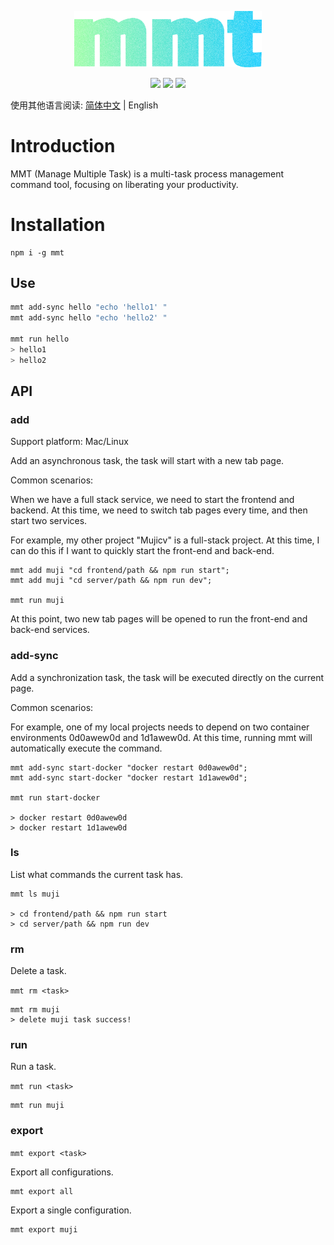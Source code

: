 
<p align="center">
  <img src="./source/mmt-logo.png" width="300" />
</p>

<p align="center">
    <a href="https://npmcharts.com/compare/mmt?minimal=true" rel="nofollow"><img src="https://img.shields.io/npm/dm/mmt.svg" style="max-width:100%;"></a>
    <a href="https://www.npmjs.com/package/mmt" rel="nofollow"><img src="https://img.shields.io/npm/v/mmt.svg" style="max-width:100%;"></a>
    <a href="https://www.npmjs.com/package/mmt" rel="nofollow"><img src="https://img.shields.io/npm/l/mmt.svg?style=flat" style="max-width:100%;"></a>
</p>

使用其他语言阅读: [简体中文](./README.md) | English

# Introduction

MMT (Manage Multiple Task) is a multi-task process management command tool, focusing on liberating your productivity.


# Installation
```
npm i -g mmt
```
## Use

```bash
mmt add-sync hello "echo 'hello1' "
mmt add-sync hello "echo 'hello2' "

mmt run hello
> hello1
> hello2
```

## API

### add

Support platform: Mac/Linux

Add an asynchronous task, the task will start with a new tab page.

Common scenarios:

When we have a full stack service, we need to start the frontend and backend. At this time, we need to switch tab pages every time, and then start two services.

For example, my other project "Mujicv" is a full-stack project. At this time, I can do this if I want to quickly start the front-end and back-end.
```
mmt add muji "cd frontend/path && npm run start";
mmt add muji "cd server/path && npm run dev";

mmt run muji
```
At this point, two new tab pages will be opened to run the front-end and back-end services.

### add-sync

Add a synchronization task, the task will be executed directly on the current page.

Common scenarios:

For example, one of my local projects needs to depend on two container environments 0d0awew0d and 1d1awew0d. At this time, running mmt will automatically execute the command.

```
mmt add-sync start-docker "docker restart 0d0awew0d";
mmt add-sync start-docker "docker restart 1d1awew0d";

mmt run start-docker

> docker restart 0d0awew0d
> docker restart 1d1awew0d
```

### ls

List what commands the current task has.

```
mmt ls muji

> cd frontend/path && npm run start
> cd server/path && npm run dev

```

### rm
Delete a task.

`mmt rm <task>`

```
mmt rm muji
> delete muji task success!
```

### run

Run a task.

`mmt run <task>`

```
mmt run muji
```

### export

`mmt export <task>`

Export all configurations.
```
mmt export all
```

Export a single configuration.

```
mmt export muji
```




